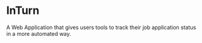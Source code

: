 # InTurn
A Web Application that gives users tools to track their job application status in a more automated way.

